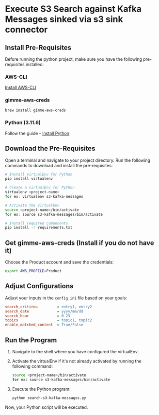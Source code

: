 # Execute S3 Search against Kafka Messages sinked via s3 sink connector

## Install Pre-Requisites

Before running the python project, make sure you have the following pre-requisites installed:

### AWS-CLI

[Install AWS-CLI](https://docs.aws.amazon.com/cli/latest/userguide/getting-started-install.html)

### gimme-aws-creds

```bash
brew install gimme-aws-creds
```

### Python (3.11.6)

Follow the guide - [Install Python](https://docs.python-guide.org/starting/install3/osx/)

## Download the Pre-Requisites

Open a terminal and navigate to your project directory. Run the following commands to download and install the pre-requisites:

```bash
# Install virtualEnv for Python
pip install virtualenv

# Create a virtualEnv for Python
virtualenv <project-name>
for ex: virtualenv s3-kafka-messages

# Activate the virtualEnv
source <project-name>/bin/activate
for ex: source s3-kafka-messages/bin/activate

# Install required components
pip install -r requirements.txt
```

## Get gimme-aws-creds (Install if you do not have it)

Choose the Product account and save the credentials:

```bash
export AWS_PROFILE=Product
```

## Adjust Configurations

Adjust your inputs in the `config.ini` file based on your goals:

```ini
search_critirea         = entry1, entry2
search_date             = yyyy/mm/dd
search_hour             = 0-23
topics                  = topic1, topic2
enable_matched_content  = True/False
```

## Run the Program

1. Navigate to the shell where you have configured the virtualEnv.
2. Activate the virtualEnv if it's not already activated by running the following command:

    ```bash
    source <project-name>/bin/activate
    for ex: source s3-kafka-messages/bin/activate
    ```

3. Execute the Python program:

    ```bash
    python search-s3-kafka-messages.py
    ```

Now, your Python script will be executed.
